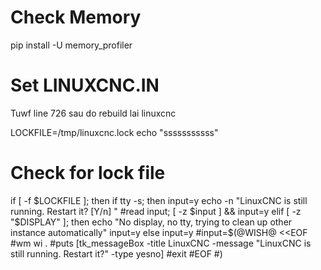 # Check Memory

pip install -U memory_profiler


#  Set LINUXCNC.IN

Tuwf line  726 sau do rebuild lai linuxcnc

LOCKFILE=/tmp/linuxcnc.lock
echo "sssssssssss"
# Check for lock file
if [ -f $LOCKFILE ]; then
  if tty -s; then
    input=y
    echo -n "LinuxCNC is still running.  Restart it? [Y/n] "
    #read input; [ -z $input ] && input=y
  elif [ -z "$DISPLAY" ]; then
    echo "No display, no tty, trying to clean up other instance automatically"
    input=y
  else
    input=y
    #input=$(@WISH@ <<EOF
#wm wi .
#puts [tk_messageBox -title LinuxCNC -message "LinuxCNC is still running.  Restart it?" -type yesno]
#exit
#EOF
#)